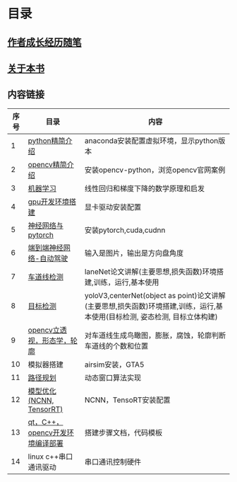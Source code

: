 
# 目录

## <a href="作者成长经历随笔.md">作者成长经历随笔</a>

## <a href="关于本书.md">关于本书</a>

## 内容链接

序号 |目录 | 内容 |
-----|-------|-----|
1| <a href="python精简介绍.md">python精简介绍</a> | anaconda安装配置虚拟环境，显示python版本 |
2| <a href="opencv精简介绍.md">opencv精简介绍</a> | 安装opencv-python，浏览opencv官网案例 |
3| <a href="https://github.com/radiumray/ML">机器学习</a> | 线性回归和梯度下降的数学原理和启发 |
4| <a href="https://www.bilibili.com/read/cv4576555">gpu开发环境搭建</a> | 显卡驱动安装配置 |
5| <a href="神经网络与pytorch.md">神经网络与pytorch</a> | 安装pytorch,cuda,cudnn |
6| <a href="https://radiumray.github.io/2020/02/04/end2endSelfDrive/">端到端神经网络-自动驾驶</a> | 输入是图片，输出是方向盘角度 |
7| <a href="https://www.bilibili.com/read/cv4583578">车道线检测</a> | laneNet论文讲解(主要思想,损失函数)环境搭建,训练，运行,基本使用 |
8| <a href="https://www.bilibili.com/read/cv4589123">目标检测</a> | yoloV3,centerNet(object as point)论文讲解(主要思想,损失函数)环境搭建,训练，运行,基本使用(目标检测, 姿态检测, 目标立体构建) |
9| <a href="https://www.bilibili.com/read/cv4631980">opencv立透视，形态学，轮廓</a> | 对车道线生成鸟瞰图，膨胀，腐蚀，轮廓判断车道线的个数和位置 |
10| 模拟器搭建 | airsim安装，GTA5 |
11| <a href="https://www.bilibili.com/read/cv4690036">路径规划</a> | 动态窗口算法实现 |
12| <a href="https://www.bilibili.com/read/cv4691966">模型优化(NCNN, TensorRT)</a> | NCNN，TensoRT安装配置 |
13| <a href="https://www.bilibili.com/read/cv4692497">qt，C++，opencv开发环境编译部署</a> | 搭建步骤文档，代码模板 |
14| linux c++串口通讯驱动 | 串口通讯控制硬件 |

